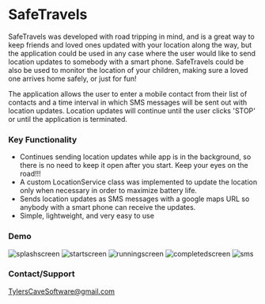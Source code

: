 # SafeTravels
SafeTravels was developed with road tripping in mind, and is a great way to keep friends and loved ones updated with your location along the way, but the application could be used in any case where the user would like to send location updates to somebody with a smart phone. SafeTravels could be also be used to monitor the location of your children, making sure a loved one arrives home safely, or just for fun!

The application allows the user to enter a mobile contact from their list of contacts and a time interval in which SMS messages will be sent out with location updates. Location updates will continue until the user clicks 'STOP' or until the application is terminated.

### Key Functionality
*  Continues sending location updates while app is in the background, so there is no need to keep it open after you start. Keep your eyes on the road!!!
*  A custom LocationService class was implemented to update the location only when necessary in order to maximize battery life.
*  Sends location updates as SMS messages with a google maps URL so anybody with a smart phone can receive the updates.
*  Simple, lightweight, and very easy to use

### Demo
![splashscreen](https://user-images.githubusercontent.com/14061153/27511861-f5a46288-58e3-11e7-8bb4-5baecd05bdb6.png)
![startscreen](https://user-images.githubusercontent.com/14061153/27999516-ee1f2d54-64d2-11e7-9ca4-cf6597b4ddd1.png)
![runningscreen](https://user-images.githubusercontent.com/14061153/27999532-17a62790-64d3-11e7-95bb-3a5923537ea9.png)
![completedscreen](https://user-images.githubusercontent.com/14061153/27999534-1e23bd80-64d3-11e7-85d3-e07e20af4e5d.png)
![sms](https://user-images.githubusercontent.com/14061153/27999537-25eb6cca-64d3-11e7-85d1-740aecbe29b9.png)

### Contact/Support
TylersCaveSoftware@gmail.com

